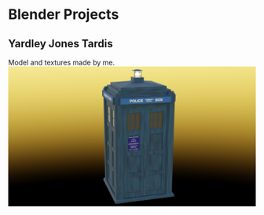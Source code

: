 # Blender Projects
## Yardley Jones Tardis
Model and textures made by me.
![Yardley Jones Tardis Final Render](Yardley_Jones_Tardis/YJT_Render.png)
